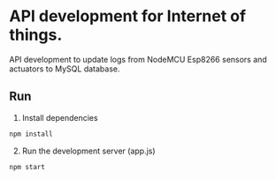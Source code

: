 # API development for Internet of things.
API development to update logs from NodeMCU Esp8266 sensors and actuators to MySQL database.

## Run
1. Install dependencies
```bash
npm install
```

2. Run the development server (app.js)
```bash
npm start
```
